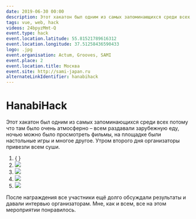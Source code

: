 ```yaml
---
date: 2019-06-30 00:00
description: Этот хакатон был одним из самых запоминающихся среди всех потому что там было очень атмосферно – всем раздавали зарубежную еду, ночью можно было просмотреть фильмы, на площадке были настольные игры и многое другое.
tags: vue, web, hack
videos: 24bpyzMmt-Q
event.type: hack
event.location.latitude: 55.81521789616312
event.location.longitude: 37.51258436590433
logo: .jpg
event.organisation: Actum, Grooves, SAMI
event.place: 2
event.location.title: Москва
event.site: http://sami-japan.ru
alternateLinkIdentifier: hanabihack
---
```

# HanabiHack

Этот хакатон был одним из самых запоминающихся среди всех потому что там было очень атмосферно – всем раздавали зарубежную еду, ночью можно было просмотреть фильмы, на площадке были настольные игры и многое другое. Утром второго дня организаторы привезли всем суши.


1. { }
2. ![ ](2.jpg)
3. ![ ](4.jpg)
4. ![ ](1.jpg)
5. ![ ](3.jpg)


 После награждения все участники ещё долго обсуждали результаты и давали интервью организаторам. Мне, как и всем, все на этом мероприятии понравилось. 
